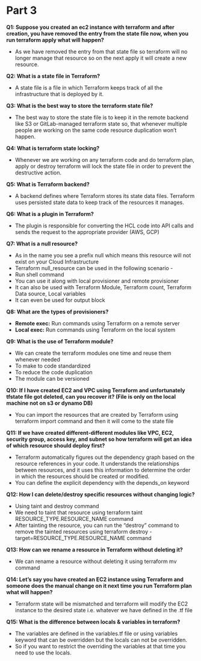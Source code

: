 # Part 3

**Q1: Suppose you created an ec2 instance with terraform and after creation, you have removed the entry from the state file now, when you run terraform apply what will happen?**

* As we have removed the entry from that state file so terraform will no longer manage that resource so on the next apply it will create a new resource.

**Q2: What is a state file in Terraform?**

* A state file is a file in which Terraform keeps track of all the infrastructure that is deployed by it.

**Q3: What is the best way to store the terraform state file?**

* The best way to store the state file is to keep it in the remote backend like S3 or GitLab-managed terraform state so, that whenever multiple people are working on the same code resource duplication won’t happen.

**Q4: What is terraform state locking?**

* Whenever we are working on any terraform code and do terraform plan, apply or destroy terraform will lock the state file in order to prevent the destructive action.

**Q5: What is Terraform backend?**

* A backend defines where Terraform stores its state data files. Terraform uses persisted state data to keep track of the resources it manages.

**Q6: What is a plugin in Terraform?**

* The plugin is responsible for converting the HCL code into API calls and sends the request to the appropriate provider (AWS, GCP)

**Q7: What is a null resource?**

* As in the name you see a prefix null which means this resource will not exist on your Cloud Infrastructure
* Terraform null\_resource can be used in the following scenario -
* Run shell command
* You can use it along with local provisioner and remote provisioner
* It can also be used with Terraform Module, Terraform count, Terraform Data source, Local variables
* It can even be used for output block

**Q8: What are the types of provisioners?**

* **Remote exec:** Run commands using Terraform on a remote server
* **Local exec:** Run commands using Terraform on the local system

**Q9: What is the use of Terraform module?**

* We can create the terraform modules one time and reuse them whenever needed
* To make to code standardized
* To reduce the code duplication
* The module can be versioned

**Q10: If I have created EC2 and VPC using Terraform and unfortunately tfstate file got deleted, can you recover it? (File is only on the local machine not on s3 or dynamo DB)**

* You can import the resources that are created by Terraform using terraform import command and then it will come to the state file

**Q11: If we have created different-different modules like VPC, EC2, security group, access key, and subnet so how terraform will get an idea of which resource should deploy first?**

* Terraform automatically figures out the dependency graph based on the resource references in your code. It understands the relationships between resources, and it uses this information to determine the order in which the resources should be created or modified.
* You can define the explicit dependency with the depends\_on keyword

**Q12: How I can delete/destroy specific resources without changing logic?**

* Using taint and destroy command
* We need to taint that resource using terraform taint RESOURCE\_TYPE.RESOURCE\_NAME command
* After tainting the resource, you can run the “destroy” command to remove the tainted resources using terraform destroy -target=RESOURCE\_TYPE.RESOURCE\_NAME command

**Q13: How can we rename a resource in Terraform without deleting it?**

* We can rename a resource without deleting it using terraform mv command

**Q14: Let’s say you have created an EC2 instance using Terraform and someone does the manual change on it next time you run Terraform plan what will happen?**

* Terraform state will be mismatched and terraform will modify the EC2 instance to the desired state i.e. whatever we have defined in the .tf file

**Q15: What is the difference between locals & variables in terraform?**

* The variables are defined in the variables.tf file or using variables keyword that can be overridden but the locals can not be overridden.
* So if you want to restrict the overriding the variables at that time you need to use the locals.
